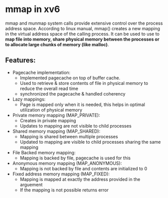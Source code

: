 # mmap in xv6
mmap and munmap system calls provide extensive control over the process address space. According to linux manual, 
mmap() creates a new mapping in the virtual address space of the calling process. 
It can be used to use to **map file into memory, share physical memory between the processes or to allocate large chunks of memory (like malloc)**.

## Features:
- Pagecache implementation: 
	- Implemented pagecache on top of buffer cache.
	- Used to retrieve & store contents of file in physical memory to reduce the overall read time 
	- synchronized the pagecache & handled coherency
- Lazy mappings: 
	- Page is mapped only when it is needed, this helps in optimal utilization of physical memory 
- Private memory mapping (MAP_PRIVATE):
	- Creates in private mapping
	- Updates to mapping are not visible to child processes
- Shared memory mapping (MAP_SHARED):
  	- Mapping is shared between multiple processes
	- Updated to mapping are visible to child processes sharing the same mapping 
- File Backed memory mapping: 
	- Mapping is backed by file, pagecache is used for this
- Anonymous memory mapping (MAP_ANONYMOUS): 
	- Mapping is not backed by file and contents are initialized to 0
- Fixed address memory mapping (MAP_FIXED): 
	- Mapping is mapped at exactly the address provided in the arguement
	- If the mapping is not possible returns error 



